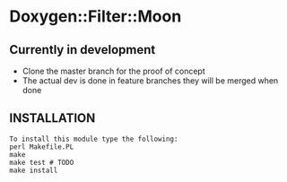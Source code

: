 # Doxygen::Filter::Moon

## Currently in development

* Clone the master branch for the proof of concept
* The actual dev is done in feature branches they will be merged when done

## INSTALLATION

```
To install this module type the following:
perl Makefile.PL
make
make test # TODO 
make install
```
